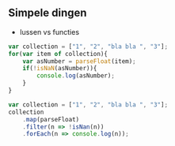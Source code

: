 ## Simpele dingen

* lussen vs functies

```js
var collection = ["1", "2", "bla bla ", "3"];
for(var item of collection){
    var asNumber = parseFloat(item);
    if(!isNaN(asNumber)){
        console.log(asNumber);
    }
}

```

```js
var collection = ["1", "2", "bla bla ", "3"];
collection
    .map(parseFloat)
    .filter(n => !isNan(n))
    .forEach(n => console.log(n));
```